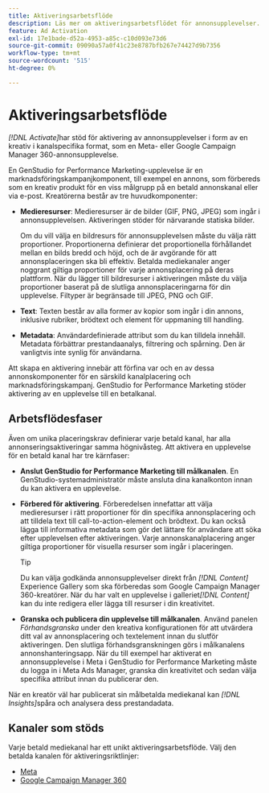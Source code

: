 ```yaml
---
title: Aktiveringsarbetsflöde
description: Läs mer om aktiveringsarbetsflödet för annonsupplevelser.
feature: Ad Activation
exl-id: 17e1bade-d52a-4953-a85c-c10d093e73d6
source-git-commit: 09090a57a0f41c23e8787bfb267e74427d9b7356
workflow-type: tm+mt
source-wordcount: '515'
ht-degree: 0%

---
```


# Aktiveringsarbetsflöde

_[!DNL Activate]_&#x200B;har stöd för aktivering av annonsupplevelser i form av en kreativ i kanalspecifika format, som en Meta- eller Google Campaign Manager 360-annonsupplevelse.

En GenStudio for Performance Marketing-upplevelse är en marknadsföringskampanjkomponent, till exempel en annons, som förbereds som en kreativ produkt för en viss målgrupp på en betald annonskanal eller via e-post. Kreatörerna består av tre huvudkomponenter:

* **Medieresurser**: Medieresurser är de bilder (GIF, PNG, JPEG) som ingår i annonsupplevelsen. Aktiveringen stöder för närvarande statiska bilder.

  Om du vill välja en bildresurs för annonsupplevelsen måste du välja rätt proportioner. Proportionerna definierar det proportionella förhållandet mellan en bilds bredd och höjd, och de är avgörande för att annonsplaceringen ska bli effektiv. Betalda mediekanaler anger noggrant giltiga proportioner för varje annonsplacering på deras plattform. När du lägger till bildresurser i aktiveringen måste du välja proportioner baserat på de slutliga annonsplaceringarna för din upplevelse. Filtyper är begränsade till JPEG, PNG och GIF.

* **Text**: Texten består av alla former av kopior som ingår i din annons, inklusive rubriker, brödtext och element för uppmaning till handling.

* **Metadata**: Användardefinierade attribut som du kan tilldela innehåll. Metadata förbättrar prestandaanalys, filtrering och spårning. Den är vanligtvis inte synlig för användarna.

Att skapa en aktivering innebär att förfina var och en av dessa annonskomponenter för en särskild kanalplacering och marknadsföringskampanj. GenStudio for Performance Marketing stöder aktivering av en upplevelse till en betalkanal.

## Arbetsflödesfaser

Även om unika placeringskrav definierar varje betald kanal, har alla annonseringsaktiveringar samma högnivåsteg. Att aktivera en upplevelse för en betald kanal har tre kärnfaser:

* **Anslut GenStudio for Performance Marketing till målkanalen**. En GenStudio-systemadministratör måste ansluta dina kanalkonton innan du kan aktivera en upplevelse.

* **Förbered för aktivering**. Förberedelsen innefattar att välja medieresurser i rätt proportioner för din specifika annonsplacering och att tilldela text till call-to-action-element och brödtext. Du kan också lägga till informativa metadata som gör det lättare för användare att söka efter upplevelsen efter aktiveringen. Varje annonskanalplacering anger giltiga proportioner för visuella resurser som ingår i placeringen.

  >[!TIP]
  >
  >Du kan välja godkända annonsupplevelser direkt från _[!DNL Content]_&#x200B;Experience Gallery som ska förberedas som Google Campaign Manager 360-kreatörer. När du har valt en upplevelse i galleriet&#x200B;_[!DNL Content]_ kan du inte redigera eller lägga till resurser i din kreativitet.

* **Granska och publicera din upplevelse till målkanalen**. Använd panelen _Förhandsgranska_ under den kreativa konfigurationen för att utvärdera ditt val av annonsplacering och textelement innan du slutför aktiveringen. Den slutliga förhandsgranskningen görs i målkanalens annonshanteringsapp. När du till exempel har aktiverat en annonsupplevelse i Meta i GenStudio for Performance Marketing måste du logga in i Meta Ads Manager, granska din kreativitet och sedan välja specifika attribut innan du publicerar den.

När en kreatör väl har publicerat sin målbetalda mediekanal kan _[!DNL Insights]_&#x200B;spåra och analysera dess prestandadata.

## Kanaler som stöds

Varje betald mediekanal har ett unikt aktiveringsarbetsflöde. Välj den betalda kanalen för aktiveringsriktlinjer:

* [Meta](activate-meta-ad.md)
* [Google Campaign Manager 360](activate-cm360-ad.md)
